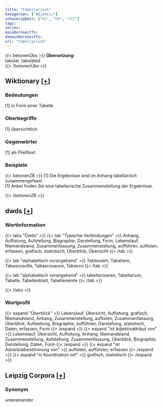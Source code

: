 ```yaml
---
title: "tabellarisch"
kategorien: ["Adjektiv"]
schwierigkeit: ["k1", "h3", "r17"]
tags:
series:
mainDornseiffs:
domainDornseiffs:
url: "tabellarisch"
---
```


{{< betonenÜbs >}}
**Übersetzung:**  
tabular, tabulated  
{{< /betonenÜbs >}}

## Wiktionary [[+](https://de.wiktionary.org/wiki/tabellarisch)]

### Bedeutungen
[1] in Form einer Tabelle  

### Oberbegriffe
[1] übersichtlich  

### Gegenwörter
[1] als Fließtext  

### Beispiele
{{< betonenZB >}}
[1] Die Ergebnisse sind im Anhang tabellarisch zusammengefasst.  
[1] Anbei finden Sie eine tabellarische Zusammenstellung der Ergebnisse.  

{{< /betonenZB >}}


## dwds [[+](https://www.dwds.de/wb/tabellarisch)]

### Wortinformation
{{< tabs "Dwds" >}}
{{< tab "Typische Verbindungen" >}}
Anhang, Auflistung, Aufstellung, Biographie, Darstellung, Form, Lebenslauf, Niemandsland, Zusammenfassung, Zusammenstellung, aufführen, auflisten, erfassen, grafisch, statistisch, Überblick, Übersicht
{{< /tab >}}

{{< tab "alphabetisch vorangehend" >}}
Tabbouleh, Tabatiere, Tabascosoße, Tabascosauce, Tabasco
{{< /tab >}}

{{< tab "alphabetisch vorangehend" >}}
tabellarisieren, Tabellarium, Tabelle, Tabellenblatt, Tabellenende
{{< /tab >}}

{{< /tabs >}}

### Wortprofil
{{< expand "Überblick" >}} Lebenslauf, Übersicht, Auflistung, grafisch, Niemandsland, Anhang, Zusammenstellung, auflisten, Zusammenfassung, Überblick, Aufstellung, Biographie, aufführen, Darstellung, statistisch, Daten, erfassen, Form {{< /expand >}}
{{< expand "ist Adjektivattribut von" >}} Lebenslauf, Übersicht, Auflistung, Anhang, Niemandsland, Zusammenstellung, Aufstellung, Zusammenfassung, Überblick, Biographie, Darstellung, Daten, Form {{< /expand >}}
{{< expand "ist Adverbialbestimmung von" >}} auflisten, aufführen, erfassen {{< /expand >}}
{{< expand "in Koordination mit" >}} grafisch, statistisch {{< /expand >}}

## Leipzig Corpora [[+](https://corpora.uni-leipzig.de/en/res?word=tabellarisch&corpusId=deu_newscrawl-public_2018)]


### Synonym
untereinander

